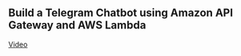 ## Build a Telegram Chatbot using Amazon API Gateway and AWS Lambda
[Video](https://youtu.be/exTUa-iPg4M)

